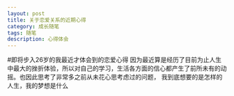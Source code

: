 ```yaml
---
layout: post
title: 关于恋爱关系的近期心得
category: 成长随笔
tags: 随笔
description: 心得体会
---
```


#即将步入26岁的我最近才体会到的恋爱心得
因为最近算是经历了目前为止人生中最大的挫折体验，所以对自己的学习，生活各方面的信心都产生了前所未有的动摇。也因此思考了非常多之前从未花心思考虑过的问题，
我到底想要的是怎样的人生，我的梦想是什么
